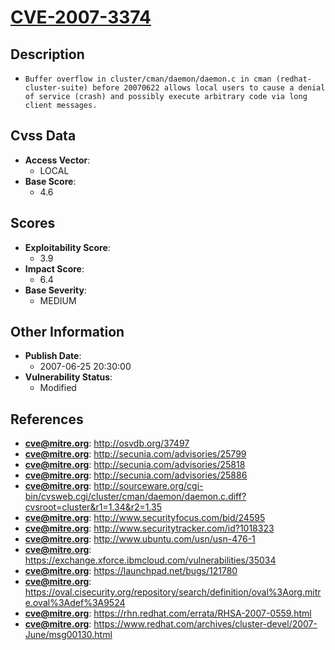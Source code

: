 
# [CVE-2007-3374](http://osvdb.org/37497)

## Description

- `Buffer overflow in cluster/cman/daemon/daemon.c in cman (redhat-cluster-suite) before 20070622 allows local users to cause a denial of service (crash) and possibly execute arbitrary code via long client messages.`

## Cvss Data

- **Access Vector**:
  - LOCAL
- **Base Score**:
  - 4.6

## Scores

- **Exploitability Score**:
  - 3.9
- **Impact Score**:
  - 6.4
- **Base Severity**:
  - MEDIUM

## Other Information

- **Publish Date**:
  - 2007-06-25 20:30:00
- **Vulnerability Status**:
  - Modified

## References

- **cve@mitre.org**: http://osvdb.org/37497
- **cve@mitre.org**: http://secunia.com/advisories/25799
- **cve@mitre.org**: http://secunia.com/advisories/25818
- **cve@mitre.org**: http://secunia.com/advisories/25886
- **cve@mitre.org**: http://sourceware.org/cgi-bin/cvsweb.cgi/cluster/cman/daemon/daemon.c.diff?cvsroot=cluster&r1=1.34&r2=1.35
- **cve@mitre.org**: http://www.securityfocus.com/bid/24595
- **cve@mitre.org**: http://www.securitytracker.com/id?1018323
- **cve@mitre.org**: http://www.ubuntu.com/usn/usn-476-1
- **cve@mitre.org**: https://exchange.xforce.ibmcloud.com/vulnerabilities/35034
- **cve@mitre.org**: https://launchpad.net/bugs/121780
- **cve@mitre.org**: https://oval.cisecurity.org/repository/search/definition/oval%3Aorg.mitre.oval%3Adef%3A9524
- **cve@mitre.org**: https://rhn.redhat.com/errata/RHSA-2007-0559.html
- **cve@mitre.org**: https://www.redhat.com/archives/cluster-devel/2007-June/msg00130.html
